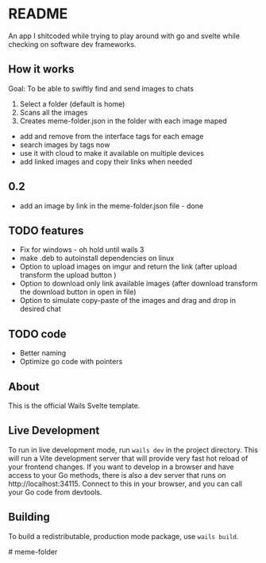 # README

An app I shitcoded while trying to play around with go and svelte while checking on software dev frameworks. 

## How it works

Goal: To be able to swiftly find and send images to chats

1. Select a folder (default is home)
2. Scans all the images
3. Creates meme-folder.json in the folder with each image maped

- add and remove from the interface tags for each emage
- search images by tags now
- use it with cloud to make it available on multiple devices
- add linked images and copy their links when needed

## 0.2
- add an image by link in the meme-folder.json file - done

## TODO features
- Fix for windows - oh hold until wails 3
- make .deb to autoinstall dependencies on linux
- Option to upload images on imgur and return the link (after upload transform the upload button )
- Option to download only link available images (after download transform the download button in open in file)
- Option to simulate copy-paste of the images and drag and drop in desired chat

## TODO code
- Better naming
- Optimize go code with pointers

## About

This is the official Wails Svelte template.

## Live Development

To run in live development mode, run `wails dev` in the project directory. This will run a Vite development
server that will provide very fast hot reload of your frontend changes. If you want to develop in a browser
and have access to your Go methods, there is also a dev server that runs on http://localhost:34115. Connect
to this in your browser, and you can call your Go code from devtools.

## Building

To build a redistributable, production mode package, use `wails build`.

#   m e m e - f o l d e r  
 